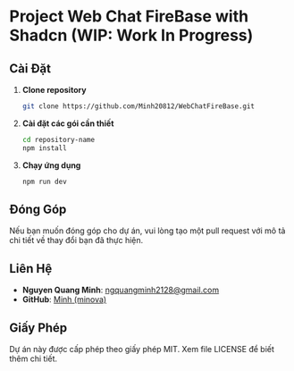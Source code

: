 # Project Web Chat FireBase with Shadcn (WIP: Work In Progress)

## Cài Đặt

1. **Clone repository**
   ```bash
   git clone https://github.com/Minh20812/WebChatFireBase.git
   ```
2. **Cài đặt các gói cần thiết**
   ```bash
   cd repository-name
   npm install
   ```
3. **Chạy ứng dụng**
   ```bash
   npm run dev
   ```

## Đóng Góp

Nếu bạn muốn đóng góp cho dự án, vui lòng tạo một pull request với mô tả chi tiết về thay đổi bạn đã thực hiện.

## Liên Hệ

- **Nguyen Quang Minh**: [ngquangminh2128@gmail.com](mailto:ngquangminh2128@gmail.com)
- **GitHub**: [Minh (minova)](https://github.com/Minh20812)

## Giấy Phép

Dự án này được cấp phép theo giấy phép MIT. Xem file LICENSE để biết thêm chi tiết.
#

 
 
